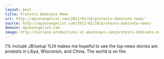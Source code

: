 ```yaml
---
layout: post
title: Protests Dominate News
url: http://apievangelist.com/2011/02/20/protests-dominate-news/
source: http://apievangelist.com/2011/02/20/protests-dominate-news/
domain: apievangelist.com
image: http://kinlane-productions.s3.amazonaws.com/protests-dominate-news.png
---
```

{% include JB/setup %}It makes me hopeful to see the top news stories are protests in Libya, Wisconsin, and China. The world is on fire.

